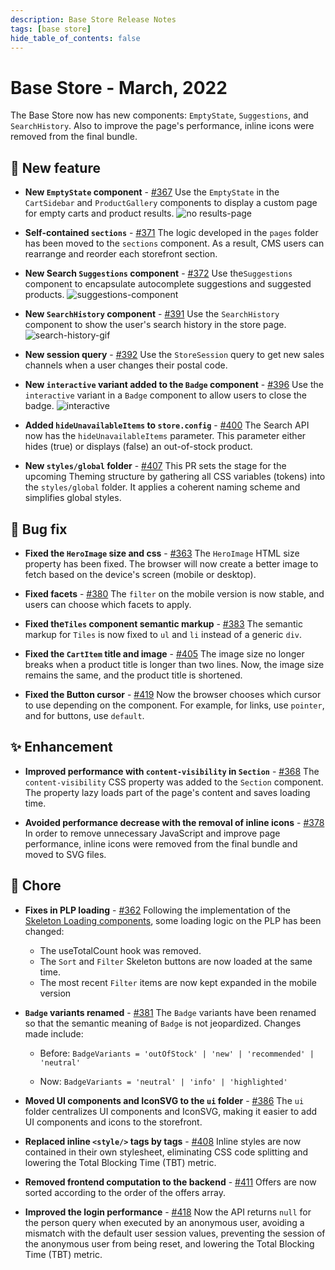 ```yaml
---
description: Base Store Release Notes 
tags: [base store]
hide_table_of_contents: false
---
```


# Base Store - March, 2022

The Base Store now has new components: `EmptyState`, `Suggestions`, and `SearchHistory`. Also to improve the page's performance, inline icons were removed from the final bundle.

<!--truncate-->
## 🎉 New feature

- **New `EmptyState` component** - [#367](https://github.com/vtex-sites/base.store/pull/367)
Use the `EmptyState`  in the `CartSidebar` and `ProductGallery` components to display a custom page for empty carts and product results.
![no results-page](https://user-images.githubusercontent.com/67270558/160859291-211054fd-734a-4d21-b279-09c8c8fd5d40.gif)

-  **Self-contained `sections`** - [#371](https://github.com/vtex-sites/base.store/pull/371)
The logic developed in the `pages` folder has been moved to the `sections` component. As a result, CMS users can rearrange and reorder each storefront section.

- **New Search `Suggestions` component** - [#372](https://github.com/vtex-sites/base.store/pull/372)
Use the`Suggestions` component to encapsulate autocomplete suggestions and suggested products.
![suggestions-component](https://user-images.githubusercontent.com/15722605/157681906-66b9955a-7232-4885-b71c-565eb6d55fe4.png)


- **New `SearchHistory` component** - [#391](https://github.com/vtex-sites/base.store/pull/391) 
Use the `SearchHistory` component to show the user's search history in the store page.
![search-history-gif](https://user-images.githubusercontent.com/67270558/160863310-c6167a36-ec6d-4470-88bc-be9dc0f2e9fb.gif)
    
-  **New session query** - [#392](https://github.com/vtex-sites/base.store/pull/392)
Use the `StoreSession` query to get new sales channels when a user changes their postal code.

- **New `interactive` variant added to the `Badge` component** - [#396](https://github.com/vtex-sites/base.store/pull/396)
Use the `interactive` variant in a `Badge` component to allow users to close the badge.
![interactive](https://user-images.githubusercontent.com/15722605/158883971-a04f56a2-b387-49e3-9fe0-636a0122bf6a.png)
    
- **Added `hideUnavailableItems` to `store.config`** - [#400](https://github.com/vtex-sites/base.store/pull/400) 
The Search API now has the `hideUnavailableItems` parameter. This parameter either hides (true) or displays (false) an out-of-stock product. 

- **New `styles/global` folder** - [#407](https://github.com/vtex-sites/base.store/pull/407) 
This PR sets the stage for the upcoming Theming structure by gathering all CSS variables (tokens) into the `styles/global` folder. It applies a coherent naming scheme and simplifies global styles.
    
## 🐛 Bug fix

- **Fixed the `HeroImage` size and css** - [#363](https://github.com/vtex-sites/base.store/pull/363)
The `HeroImage` HTML size property has been fixed. The browser will now create a better image to fetch based on the device's screen (mobile or desktop).

- **Fixed facets** - [#380](https://github.com/vtex-sites/base.store/pull/380)
The `filter` on the mobile version is now stable, and users can choose which facets to apply. 

- **Fixed the`Tiles` component semantic markup** - [#383](https://github.com/vtex-sites/base.store/pull/383)
The semantic markup for `Tiles` is now fixed to `ul` and `li` instead of a generic `div`.


- **Fixed the `CartItem` title and image** - [#405](https://github.com/vtex-sites/base.store/pull/405)
The image size no longer breaks when a product title is longer than two lines. Now, the image size remains the same, and the product title is shortened.

- **Fixed the Button cursor** - [#419](https://github.com/vtex-sites/base.store/pull/419)
Now the browser chooses which cursor to use depending on the component. For example, for links, use `pointer`, and for buttons, use `default`.

## ✨ Enhancement

- **Improved performance with `content-visibility` in `Section`** - [#368](https://github.com/vtex-sites/base.store/pull/368) 
The `content-visibility` CSS property was added to the `Section` component. The property lazy loads part of the page's content and saves loading time.

- **Avoided performance decrease with the removal of inline icons** - [#378](https://github.com/vtex-sites/base.store/pull/378)
In order to remove unnecessary JavaScript and improve page performance, inline icons were removed from the final bundle and moved to SVG files.

## 🧹 Chore

- **Fixes in PLP loading** - [#362](https://github.com/vtex-sites/base.store/pull/362) 
Following the implementation of the [Skeleton Loading components](https://github.com/vtex-sites/base.store/pull/317), some loading logic on the PLP has been changed:
    - The useTotalCount hook was removed.
    - The `Sort` and `Filter` Skeleton buttons are now loaded at the same time.
    - The most recent `Filter` items are now kept expanded in the mobile version
    
- **`Badge` variants renamed** - [#381](https://github.com/vtex-sites/base.store/pull/381)
The `Badge` variants have been renamed so that the semantic meaning of `Badge` is not jeopardized. Changes made include:

    - Before:
    `BadgeVariants = 'outOfStock' | 'new' | 'recommended' | 'neutral'`

    - Now:
    `BadgeVariants = 'neutral' | 'info' | 'highlighted'`
    
- **Moved UI components and IconSVG to the `ui` folder** - [#386](https://github.com/vtex-sites/base.store/pull/386) 
The `ui` folder centralizes UI components and IconSVG, making it easier to add UI components and icons to the storefront.

- **Replaced inline `<style/>` tags by tags** - [#408](https://github.com/vtex-sites/base.store/pull/408)
Inline styles are now contained in their own stylesheet, eliminating CSS code splitting and lowering the Total Blocking Time (TBT) metric.
    
- **Removed frontend computation to the backend** - [#411](https://github.com/vtex-sites/base.store/pull/411)
Offers are now sorted according to the order of the offers array.

- **Improved the login performance** - [#418](https://github.com/vtex-sites/base.store/pull/418)
Now the API returns `null` for the person query when executed by an anonymous user, avoiding a mismatch with the default user session values, preventing the session of the anonymous user from being reset, and lowering the Total Blocking Time (TBT) metric.


